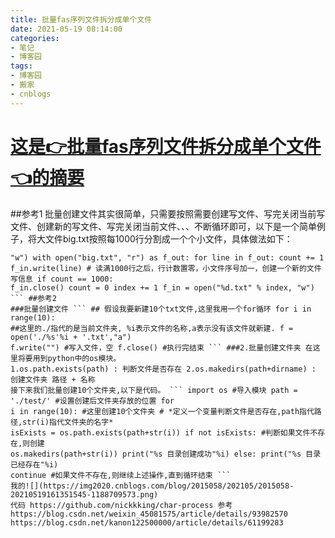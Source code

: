 ```yaml
---
title: 批量fas序列文件拆分成单个文件
date: 2021-05-19 08:14:00
categories:
- 笔记
- 博客园
tags:
- 博客园
- 搬家
- cnblogs
---
```

# [这是👉批量fas序列文件拆分成单个文件👈的摘要](../../../../2021/05/19/cnblog_14785587/)
<!--more-->
##参考1
批量创建文件其实很简单，只需要按照需要创建写文件、写完关闭当前写文件、创建新的写文件、写完关闭当前文件、、、不断循环即可，以下是一个简单例子，将大文件big.txt按照每1000行分割成一个个小文件，具体做法如下：
``` # -*- coding: utf-8 -*- index = 0 count = 0 f_in = open("%d.txt" % index,
"w") with open("big.txt", "r") as f_out: for line in f_out: count += 1
f_in.write(line) # 读满1000行之后，行计数置零，小文件序号加一，创建一个新的文件写信息 if count == 1000:
f_in.close() count = 0 index += 1 f_in = open("%d.txt" % index, "w") ``` ##参考2
###批量创建文件 ``` ## 假设我要新建10个txt文件,这里我用一个for循环 for i in range(10):
##这里的./指代的是当前文件夹, %i表示文件的名称,a表示没有该文件就新建. f = open('./%s'%i + '.txt',"a")
f.write("") #写入文件，空 f.close() #执行完结束 ``` ###2.批量创建文件夹 在这里将要用到python中的os模块。
1.os.path.exists(path) : 判断文件是否存在 2.os.makedirs(path+dirname) : 创建文件夹 路径 + 名称
接下来我们批量创建10个文件夹,以下是代码。 ``` import os #导入模块 path = './test/' #设置创建后文件夹存放的位置 for
i in range(10): #这里创建10个文件夹 # *定义一个变量判断文件是否存在,path指代路径,str(i)指代文件夹的名字*
isExists = os.path.exists(path+str(i)) if not isExists: #判断如果文件不存在,则创建
os.makedirs(path+str(i)) print("%s 目录创建成功"%i) else: print("%s 目录已经存在"%i)
continue #如果文件不存在,则继续上述操作,直到循环结束 ```
我的![](https://img2020.cnblogs.com/blog/2015058/202105/2015058-20210519161351545-1188709573.png)
代码 https://github.com/nickkking/char-process 参考
https://blog.csdn.net/weixin_45081575/article/details/93982570
https://blog.csdn.net/kanon122500000/article/details/61199283


